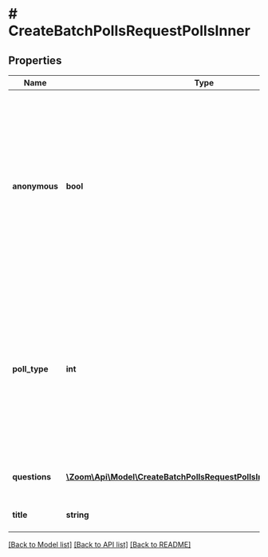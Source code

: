 # # CreateBatchPollsRequestPollsInner

## Properties

Name | Type | Description | Notes
------------ | ------------- | ------------- | -------------
**anonymous** | **bool** | Whether to allow meeting participants to answer poll questions anonymously:  * &#x60;true&#x60; — Anonymous polls enabled.  * &#x60;false&#x60; — Participants cannot answer poll questions anonymously.   This value defaults to &#x60;false&#x60;. | [optional] [default to false]
**poll_type** | **int** | The type of poll:  * &#x60;1&#x60; — Poll.  * &#x60;2&#x60; — Advanced Poll. This feature must be enabled in your Zoom account.  * &#x60;3&#x60; — Quiz. This feature must be enabled in your Zoom account.    This value defaults to &#x60;1&#x60;. | [optional] [default to self::POLL_TYPE_1]
**questions** | [**\Zoom\Api\Model\CreateBatchPollsRequestPollsInnerQuestionsInner[]**](CreateBatchPollsRequestPollsInnerQuestionsInner.md) | Information about the poll&#39;s questions. | [optional]
**title** | **string** | The poll&#39;s title, up to 64 characters. | [optional]

[[Back to Model list]](../../README.md#models) [[Back to API list]](../../README.md#endpoints) [[Back to README]](../../README.md)

